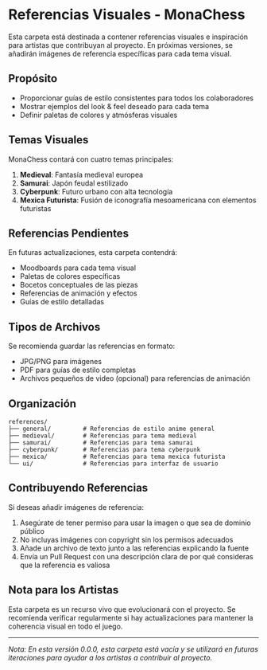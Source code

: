 # Referencias Visuales - MonaChess

Esta carpeta está destinada a contener referencias visuales e inspiración para artistas que contribuyan al proyecto. En próximas versiones, se añadirán imágenes de referencia específicas para cada tema visual.

## Propósito

- Proporcionar guías de estilo consistentes para todos los colaboradores
- Mostrar ejemplos del look & feel deseado para cada tema
- Definir paletas de colores y atmósferas visuales

## Temas Visuales

MonaChess contará con cuatro temas principales:

1. **Medieval**: Fantasía medieval europea
2. **Samurai**: Japón feudal estilizado
3. **Cyberpunk**: Futuro urbano con alta tecnología
4. **Mexica Futurista**: Fusión de iconografía mesoamericana con elementos futuristas

## Referencias Pendientes

En futuras actualizaciones, esta carpeta contendrá:

- Moodboards para cada tema visual
- Paletas de colores específicas
- Bocetos conceptuales de las piezas
- Referencias de animación y efectos
- Guías de estilo detalladas

## Tipos de Archivos

Se recomienda guardar las referencias en formato:
- JPG/PNG para imágenes
- PDF para guías de estilo completas
- Archivos pequeños de video (opcional) para referencias de animación

## Organización

```
references/
├── general/         # Referencias de estilo anime general
├── medieval/        # Referencias para tema medieval
├── samurai/         # Referencias para tema samurai
├── cyberpunk/       # Referencias para tema cyberpunk
├── mexica/          # Referencias para tema mexica futurista
└── ui/              # Referencias para interfaz de usuario
```

## Contribuyendo Referencias

Si deseas añadir imágenes de referencia:

1. Asegúrate de tener permiso para usar la imagen o que sea de dominio público
2. No incluyas imágenes con copyright sin los permisos adecuados
3. Añade un archivo de texto junto a las referencias explicando la fuente
4. Envía un Pull Request con una descripción clara de por qué consideras que la referencia es valiosa

## Nota para los Artistas

Esta carpeta es un recurso vivo que evolucionará con el proyecto. Se recomienda verificar regularmente si hay actualizaciones para mantener la coherencia visual en todo el juego.

---

*Nota: En esta versión 0.0.0, esta carpeta está vacía y se utilizará en futuras iteraciones para ayudar a los artistas a contribuir al proyecto.*